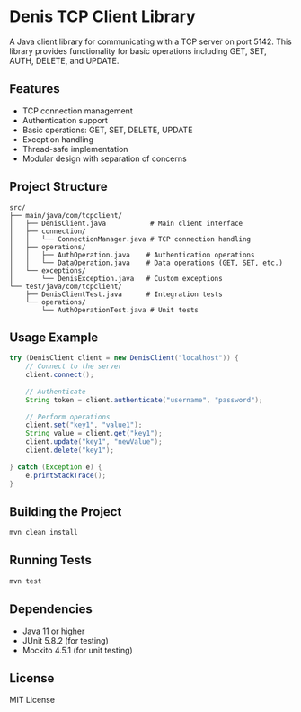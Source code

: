 # Denis TCP Client Library

A Java client library for communicating with a TCP server on port 5142. This library provides functionality for basic operations including GET, SET, AUTH, DELETE, and UPDATE.

## Features

- TCP connection management
- Authentication support
- Basic operations: GET, SET, DELETE, UPDATE
- Exception handling
- Thread-safe implementation
- Modular design with separation of concerns

## Project Structure

```
src/
├── main/java/com/tcpclient/
│   ├── DenisClient.java           # Main client interface
│   ├── connection/
│   │   └── ConnectionManager.java # TCP connection handling
│   ├── operations/
│   │   ├── AuthOperation.java    # Authentication operations
│   │   └── DataOperation.java    # Data operations (GET, SET, etc.)
│   └── exceptions/
│       └── DenisException.java   # Custom exceptions
└── test/java/com/tcpclient/
    ├── DenisClientTest.java      # Integration tests
    └── operations/
        └── AuthOperationTest.java # Unit tests
```

## Usage Example

```java
try (DenisClient client = new DenisClient("localhost")) {
    // Connect to the server
    client.connect();
    
    // Authenticate
    String token = client.authenticate("username", "password");
    
    // Perform operations
    client.set("key1", "value1");
    String value = client.get("key1");
    client.update("key1", "newValue");
    client.delete("key1");
    
} catch (Exception e) {
    e.printStackTrace();
}
```

## Building the Project

```bash
mvn clean install
```

## Running Tests

```bash
mvn test
```

## Dependencies

- Java 11 or higher
- JUnit 5.8.2 (for testing)
- Mockito 4.5.1 (for unit testing)

## License

MIT License